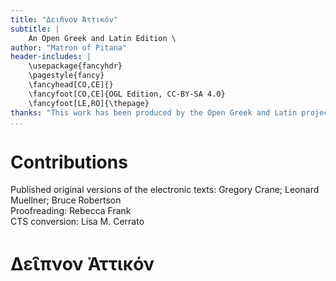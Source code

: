 ```yaml
---
title: "Δει̑πνον Ἀττικόν"
subtitle: |
	An Open Greek and Latin Edition \ 
author: "Matron of Pitana"
header-includes: | 
	\usepackage{fancyhdr}
	\pagestyle{fancy}
	\fancyhead[CO,CE]{}
	\fancyfoot[CO,CE]{OGL Edition, CC-BY-SA 4.0}
	\fancyfoot[LE,RO]{\thepage}
thanks: "This work has been produced by the Open Greek and Latin project through the help of volunteers. See contributions for details."
...
```


# Contributions  

Published original versions of the electronic texts: Gregory Crane; Leonard Muellner; Bruce Robertson  
 Proofreading: Rebecca Frank  
 CTS conversion: Lisa M. Cerrato  

# Δει̑πνον Ἀττικόν  

